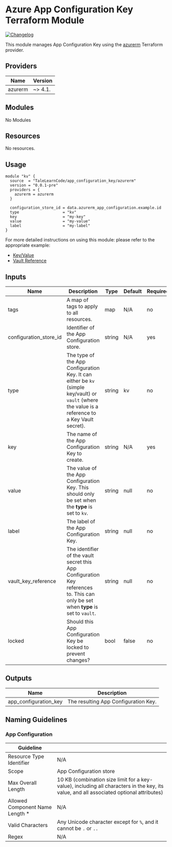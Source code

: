 # Azure App Configuration Key Terraform Module

[![Changelog](https://img.shields.io/badge/changelog-release-green.svg)](CHANGELOG.md)

This module manages App Configuration Key using the [azurerm](https://registry.terraform.io/providers/hashicorp/azurerm/latest) Terraform provider.

## Providers

| Name    | Version |
| ------- | ------- |
| azurerm | ~> 4.1. |

## Modules

No Modules

## Resources

No resources.

## Usage

```hcl
module "kv" {
  source  = "TaleLearnCode/app_configuration_key/azurerm"
  version = "0.0.1-pre"
  providers = {
    azurerm = azurerm
  }

  configuration_store_id = data.azurerm_app_configuration.example.id
  type                   = "kv"
  key                    = "my-key"
  value                  = "my-value"
  label                  = "my-label"
}
```

For more detailed instructions on using this module: please refer to the appropriate example:

- [Key/Value](examples/kv/README.md)
- [Vault Reference](examples/vault/README.md)

## Inputs

| Name                   | Description                                                  | Type   | Default | Required |
| ---------------------- | ------------------------------------------------------------ | ------ | ------- | -------- |
| tags                   | A map of tags to apply to all resources.                     | map    | N/A     | no       |
| configuration_store_id | Identifier of the App Configuration store.                   | string | N/A     | yes      |
| type                   | The type of the App Configuration Key. It can either be `kv` (simple key/vault) or `vault` (where the value is a reference to a Key Vault secret). | string | kv      | no       |
| key                    | The name of the App Configuration Key to create.             | string | N/A     | yes      |
| value                  | The value of the App Configuration Key. This should only be set when the **type** is set to `kv`. | string | null    | no       |
| label                  | The label of the App Configuration Key.                      | string | null    | no       |
| vault_key_reference    | The identifier of the vault secret this App Configuration Key references to. This can only be set when **type** is set to `vault`. | string | null    | no       |
| locked                 | Should this App Configuration Key be locked to prevent changes? | bool   | false   | no       |

## Outputs

| Name                  | Description                          |
| --------------------- | ------------------------------------ |
| app_configuration_key | The resulting App Configuration Key. |

## Naming Guidelines

### App Configuration

| Guideline                       |                                                              |
| ------------------------------- | ------------------------------------------------------------ |
| Resource Type Identifier        | N/A                                                          |
| Scope                           | App Configuration store                                      |
| Max Overall Length              | 10 KB (combination size limit for a key-value), including all characters in the key, its value, and all associated optional attributes) |
| Allowed Component Name Length * | N/A                                                          |
| Valid Characters                | Any Unicode character except for `%`, and it cannot be `.` or `..` |
| Regex                           | N/A                                                          |
